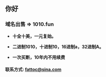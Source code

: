 ## 你好

### 域名出售 => 1010.fun

- **十全十美，一元复始。**
- **二进制1010，十进制10，16进制a，32进制A。**

- **一次买断，10年内不用续费**

#### 联系方式: fattoc@sina.com

### 
